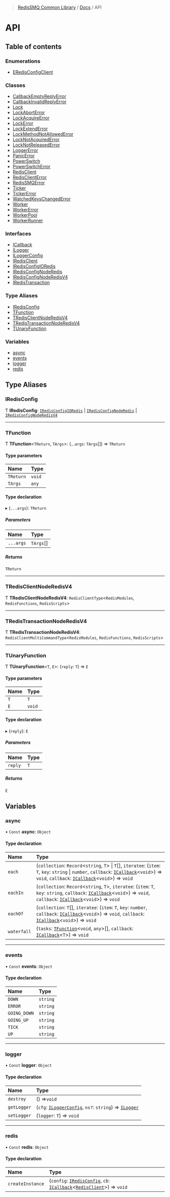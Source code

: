 > [RedisSMQ Common Library](../../README.md) / [Docs](../README.md) / API

# API

## Table of contents

### Enumerations

- [ERedisConfigClient](./enums/ERedisConfigClient.md)

### Classes

- [CallbackEmptyReplyError](./classes/CallbackEmptyReplyError.md)
- [CallbackInvalidReplyError](./classes/CallbackInvalidReplyError.md)
- [Lock](./classes/Lock.md)
- [LockAbortError](./classes/LockAbortError.md)
- [LockAcquireError](./classes/LockAcquireError.md)
- [LockError](./classes/LockError.md)
- [LockExtendError](./classes/LockExtendError.md)
- [LockMethodNotAllowedError](./classes/LockMethodNotAllowedError.md)
- [LockNotAcquiredError](./classes/LockNotAcquiredError.md)
- [LockNotReleasedError](./classes/LockNotReleasedError.md)
- [LoggerError](./classes/LoggerError.md)
- [PanicError](./classes/PanicError.md)
- [PowerSwitch](./classes/PowerSwitch.md)
- [PowerSwitchError](./classes/PowerSwitchError.md)
- [RedisClient](./classes/RedisClient.md)
- [RedisClientError](./classes/RedisClientError.md)
- [RedisSMQError](./classes/RedisSMQError.md)
- [Ticker](./classes/Ticker.md)
- [TickerError](./classes/TickerError.md)
- [WatchedKeysChangedError](./classes/WatchedKeysChangedError.md)
- [Worker](./classes/Worker.md)
- [WorkerError](./classes/WorkerError.md)
- [WorkerPool](./classes/WorkerPool.md)
- [WorkerRunner](./classes/WorkerRunner.md)

### Interfaces

- [ICallback](./interfaces/ICallback.md)
- [ILogger](./interfaces/ILogger.md)
- [ILoggerConfig](./interfaces/ILoggerConfig.md)
- [IRedisClient](./interfaces/IRedisClient.md)
- [IRedisConfigIORedis](./interfaces/IRedisConfigIORedis.md)
- [IRedisConfigNodeRedis](./interfaces/IRedisConfigNodeRedis.md)
- [IRedisConfigNodeRedisV4](./interfaces/IRedisConfigNodeRedisV4.md)
- [IRedisTransaction](./interfaces/IRedisTransaction.md)

### Type Aliases

- [IRedisConfig](./README.md#iredisconfig)
- [TFunction](./README.md#tfunction)
- [TRedisClientNodeRedisV4](./README.md#tredisclientnoderedisv4)
- [TRedisTransactionNodeRedisV4](./README.md#tredistransactionnoderedisv4)
- [TUnaryFunction](./README.md#tunaryfunction)

### Variables

- [async](./README.md#async)
- [events](./README.md#events)
- [logger](./README.md#logger)
- [redis](./README.md#redis)

## Type Aliases

### IRedisConfig

Ƭ **IRedisConfig**: [`IRedisConfigIORedis`](./interfaces/IRedisConfigIORedis.md) | [`IRedisConfigNodeRedis`](./interfaces/IRedisConfigNodeRedis.md) | [`IRedisConfigNodeRedisV4`](./interfaces/IRedisConfigNodeRedisV4.md)

---

### TFunction

Ƭ **TFunction**<`TReturn`, `TArgs`>: (...`args`: `TArgs`[]) => `TReturn`

#### Type parameters


| Name      | Type   |
| :---------- | :------- |
| `TReturn` | `void` |
| `TArgs`   | `any`  |

#### Type declaration

▸ (`...args`): `TReturn`

##### Parameters


| Name      | Type      |
| :---------- | :---------- |
| `...args` | `TArgs`[] |

##### Returns

`TReturn`

---

### TRedisClientNodeRedisV4

Ƭ **TRedisClientNodeRedisV4**: `RedisClientType`<`RedisModules`, `RedisFunctions`, `RedisScripts`>

---

### TRedisTransactionNodeRedisV4

Ƭ **TRedisTransactionNodeRedisV4**: `RedisClientMultiCommandType`<`RedisModules`, `RedisFunctions`, `RedisScripts`>

---

### TUnaryFunction

Ƭ **TUnaryFunction**<`T`, `E`>: (`reply`: `T`) => `E`

#### Type parameters


| Name | Type   |
| :----- | :------- |
| `T`  | `T`    |
| `E`  | `void` |

#### Type declaration

▸ (`reply`): `E`

##### Parameters


| Name    | Type |
| :-------- | :----- |
| `reply` | `T`  |

##### Returns

`E`

## Variables

### async

• `Const` **async**: `Object`

#### Type declaration


| Name        | Type                                                                                                                                                                                                                                                    |
| :------------ | :-------------------------------------------------------------------------------------------------------------------------------------------------------------------------------------------------------------------------------------------------------- |
| `each`      | <T>(`collection`: `Record`<`string`, `T`> \| `T`[], `iteratee`: (`item`: `T`, `key`: `string` \| `number`, `callback`: [`ICallback`](interfaces/ICallback.md)<`void`>) => `void`, `callback`: [`ICallback`](interfaces/ICallback.md)<`void`>) => `void` |
| `eachIn`    | <T>(`collection`: `Record`<`string`, `T`>, `iteratee`: (`item`: `T`, `key`: `string`, `callback`: [`ICallback`](./interfaces/ICallback.md)<`void`>) => `void`, `callback`: [`ICallback`](./interfaces/ICallback.md)<`void`>) => `void`    |
| `eachOf`    | <T>(`collection`: `T`[], `iteratee`: (`item`: `T`, `key`: `number`, `callback`: [`ICallback`](./interfaces/ICallback.md)<`void`>) => `void`, `callback`: [`ICallback`](./interfaces/ICallback.md)<`void`>) => `void`                      |
| `waterfall` | <T>(`tasks`: [`TFunction`](./README.md#tfunction)<`void`, `any`>[], `callback`: [`ICallback`](./interfaces/ICallback.md)<`T`>) => `void`                                                                                                  |

---

### events

• `Const` **events**: `Object`

#### Type declaration


| Name         | Type     |
| :------------- | :--------- |
| `DOWN`       | `string` |
| `ERROR`      | `string` |
| `GOING_DOWN` | `string` |
| `GOING_UP`   | `string` |
| `TICK`       | `string` |
| `UP`         | `string` |

---

### logger

• `Const` **logger**: `Object`

#### Type declaration


| Name        | Type                                                                                                                             |
| :------------ | :--------------------------------------------------------------------------------------------------------------------------------- |
| `destroy`   | () =>`void`                                                                                                                      |
| `getLogger` | (`cfg`: [`ILoggerConfig`](./interfaces/ILoggerConfig.md), `ns?`: `string`) => [`ILogger`](./interfaces/ILogger.md) |
| `setLogger` | <T>(`logger`: `T`) => `void`                                                                                                     |

---

### redis

• `Const` **redis**: `Object`

#### Type declaration


| Name             | Type                                                                                                                                                                             |
| :----------------- | :--------------------------------------------------------------------------------------------------------------------------------------------------------------------------------- |
| `createInstance` | (`config`: [`IRedisConfig`](./README.md#iredisconfig), `cb`: [`ICallback`](./interfaces/ICallback.md)<[`RedisClient`](./classes/RedisClient.md)>) => `void` |
